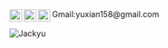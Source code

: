 <a href="https://github.com/yuxian158/">
  <img align="left" alt="Github" width="22px" src="https://cdn.jsdelivr.net/npm/simple-icons@v3/icons/github.svg" />
</a>
<a href="https://t.me/zl158">
  <img align="left" alt="Telegram" width="22px" src="https://cdn.jsdelivr.net/npm/simple-icons@3.12.2/icons/telegram.svg" />
</a>
<a href="yuxian158@gmail.com">
  <img align="left" alt="Gmail" width="22px" src="https://cdn.jsdelivr.net/npm/simple-icons@3.12.2/icons/gmail.svg" />
</a>
<a>Gmail:yuxian158@gmail.com</a>
<br></br>
<img align="left"  src="https://github-readme-stats.vercel.app/api?username=yuxian158&count_private=true&show_icons=true" alt="Jackyu" />
